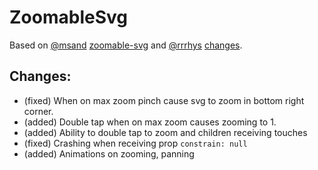 # ZoomableSvg
Based on [@msand](https://github.com/msand) [zoomable-svg](https://github.com/msand/zoomable-svg) and [@rrrhys](https://github.com/rrrhys) [changes](https://github.com/rrrhys/zoomable-svg).

## Changes:
* (fixed) When on max zoom pinch cause svg to zoom in bottom right corner.
* (added) Double tap when on max zoom causes zooming to 1.
* (added) Ability to double tap to zoom and children receiving touches
* (fixed) Crashing when receiving prop `constrain: null`
* (added) Animations on zooming, panning
